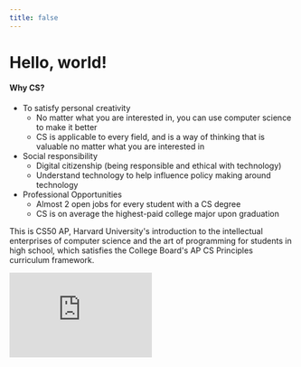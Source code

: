 ```yaml
---
title: false
---
```


<meta http-equiv="refresh" content="600"/>

# Hello, world!

<!-- <img src="https://www.dv8sussex.com/wp-content/uploads/2020/03/bud-important-announcement-800x280-1.jpg" alt="announcements" height="300">  

- <span style="font-size: 22px;">We are on Week 33!</span>
- <span style="font-size: 22px;">AP Exam is May 15</span> -->



<!-- ### Your [Summer Assignment](\apcsp\curriculum\summer-assignment) is live now!! -->

#### Why CS?
- To satisfy personal creativity
  - No matter what you are interested in, you can use computer science to make it better
  - CS is applicable to every field, and is a way of thinking that is valuable no matter what you are interested in
- Social responsibility
  - Digital citizenship (being responsible and ethical with technology)
  - Understand technology to help influence policy making around technology
- Professional Opportunities
  - Almost 2 open jobs for every student with a CS degree
  - CS is on average the highest-paid college major upon graduation

This is CS50 AP, Harvard University's introduction to the intellectual enterprises of computer science and the art of programming for students in high school, which satisfies the College Board's AP CS Principles curriculum framework.

<iframe width="50%" src="https://www.youtube.com/embed/tZxLMIk_SaY" title="YouTube video player" frameborder="0" allow="accelerometer; autoplay; clipboard-write; encrypted-media; gyroscope; picture-in-picture" allowfullscreen></iframe>